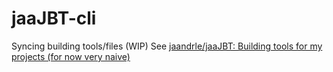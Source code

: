 # jaaJBT-cli
Syncing building tools/files (WIP)
See [jaandrle/jaaJBT: Building tools for my projects (for now very naive)](https://github.com/jaandrle/jaaJBT)